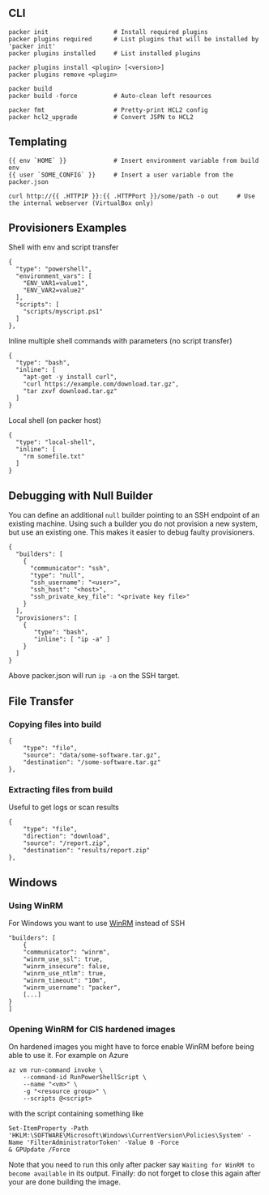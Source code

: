 ## CLI

    packer init                  # Install required plugins
    packer plugins required      # List plugins that will be installed by 'packer init'
    packer plugins installed     # List installed plugins
    
    packer plugins install <plugin> [<version>]
    packer plugins remove <plugin>
    
    packer build
    packer build -force          # Auto-clean left resources
    
    packer fmt                   # Pretty-print HCL2 config
    packer hcl2_upgrade          # Convert JSPN to HCL2

## Templating

    {{ env `HOME` }}             # Insert environment variable from build env
    {{ user `SOME_CONFIG` }}     # Insert a user variable from the packer.json
    
    curl http://{{ .HTTPIP }}:{{ .HTTPPort }}/some/path -o out     # Use the internal webserver (VirtualBox only)

## Provisioners Examples

Shell with env and script transfer

    { 
      "type": "powershell",
      "environment_vars": [ 
        "ENV_VAR1=value1",
        "ENV_VAR2=value2"
      ],
      "scripts": [
        "scripts/myscript.ps1"
      ]
    },

Inline multiple shell commands with parameters (no script transfer)

    {
      "type": "bash",
      "inline": [
        "apt-get -y install curl",
        "curl https://example.com/download.tar.gz",
        "tar zxvf download.tar.gz"
      ]
    }

Local shell (on packer host)

    {
      "type": "local-shell",
      "inline": [
        "rm somefile.txt"
      ]
    }

## Debugging with Null Builder

You can define an additional `null` builder pointing to an SSH endpoint of an existing machine. Using such a builder 
you do not provision a new system, but use an existing one. This makes it easier to debug faulty provisioners.

	{
	  "builders": [
	    {
	      "communicator": "ssh",
	      "type": "null",
	      "ssh_username": "<user>",
	      "ssh_host": "<host>",
	      "ssh_private_key_file": "<private key file>"
	    }
	  ],
	  "provisioners": [
	    {
	       "type": "bash",
	       "inline": [ "ip -a" ]
	    }
	  ]
	}

Above packer.json will run `ip -a` on the SSH target.

## File Transfer
### Copying files into build

	{
		"type": "file",
		"source": "data/some-software.tar.gz",
		"destination": "/some-software.tar.gz"
	},

### Extracting files from build

Useful to get logs or scan results

	{
		"type": "file",
		"direction": "download",
		"source": "/report.zip",
		"destination": "results/report.zip"
	},

## Windows

### Using WinRM

For Windows you want to use [WinRM](https://www.packer.io/docs/communicators/winrm) instead of SSH

    "builders": [
    	{
		"communicator": "winrm",
		"winrm_use_ssl": true,
		"winrm_insecure": false,
		"winrm_use_ntlm": true,
		"winrm_timeout": "10m",
		"winrm_username": "packer",
		[...]
	}
    ]
    
### Opening WinRM for CIS hardened images

On hardened images you might have to force enable WinRM before being able to use it. For example on Azure

	az vm run-command invoke \
		--command-id RunPowerShellScript \
		--name "<vm>" \
		-g "<resource group>" \
		--scripts @<script>

with the script containing something like 

	Set-ItemProperty -Path 'HKLM:\SOFTWARE\Microsoft\Windows\CurrentVersion\Policies\System' -Name 'FilterAdministratorToken' -Value 0 -Force
	& GPUpdate /Force

Note that you need to run this only after packer say `Waiting for WinRM to become available` in its output.
Finally: do not forget to close this again after your are done building the image.

